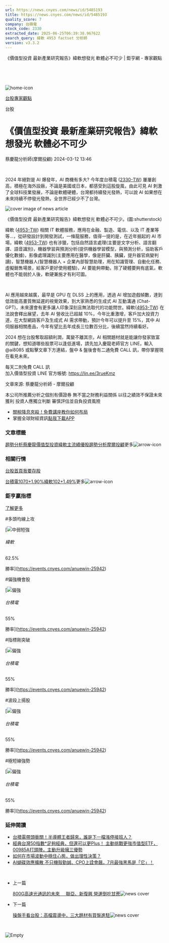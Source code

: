 ```yaml
---
url: https://news.cnyes.com/news/id/5485193
title: https://news.cnyes.com/news/id/5485193
quality_score: 7
company: 台積電
stock_code: 2330
extracted_date: 2025-06-25T06:39:38.967622
search_query: 緯軟 4953 factset 分析師
version: v3.3.2
---
```


《價值型投資 最新產業研究報告》緯軟想發光 軟體必不可少 | 鉅亨網 - 專家觀點

‌

‌

![home-icon](/assets/icons/breadCrumb/symbol-icon-home.svg)

[台股](/news/cat/tw_stock)[專家觀點](/news/cat/stock_report)

台股

# 《價值型投資 最新產業研究報告》緯軟想發光 軟體必不可少

蔡慶龍分析師(摩爾投顧) 2024-03-12 13:46

‌

2024 年絕對是 AI 爆發年，AI 商機有多大? 今年度台積電 ([2330-TW](https://www.cnyes.com/twstock/2330)) 屢屢創高，積極在海外設廠，不論是美國或日本，都感受到這股旋風，由此可見 AI 刺激了全球科技業發展，不論是軟體硬體，台灣都持續發光發熱，可以說 AI 如果想在未來持續不停發光發熱，全世界已經少不了台灣。

![cover image of news article](/_next/image?url=https%3A%2F%2Fcimg.cnyes.cool%2Fprod%2Fnews%2F5485193%2Fl%2F1dd9e53c7d9024660ced02fd06387f72.jpg&w=3840&q=75)

《價值型投資 最新產業研究報告》緯軟想發光 軟體必不可少。(圖:shutterstock)

緯軟 ([4953-TW](https://www.cnyes.com/twstock/4953)) 相關 IT 軟體服務，應用在金融、製造、電信、以及 IT 產業等等…，從研發設計到開發測試，一條龍服務，值得一提的是，在近年掘起的 AI 市場，緯軟 ([4953-TW](https://www.cnyes.com/twstock/4953)) 也有涉獵，包括自然語言處理(主要是文字分析、語言翻譯、語音識別)，機器學習與預測分析(提供機器學習模型，與預測分析，協助客戶優化數據)，影像處理識別(主要應用在醫學，像是肝臟、胰臟，提升器官病變判讀)，智慧機器人(智慧機器人 + 企業內部智慧助理，用在知識管理、自動化任務、虛擬銷售場景，給客戶更好使用體驗)，AI 要能夠帶動，除了硬體要夠有底氣，軟體也不能弱於人後，軟硬兼施才有利可圖。

‌

AI 應用越來越廣，最早是 GPU 在 DLSS 上的應用，透過 AI 增加遊戲幀數，達到低效能高畫質無延遲的視覺效果，到大家熟悉的生成式 AI 互動溝通 (Chat-GPT)，未來還會有更多讓人印象深刻且無法取代的功能問世。緯軟([4953-TW](https://www.cnyes.com/twstock/4953)) 在法說會釋出展望，去年 AI 營收比已超越 10%，今年比重激增，客戶加大投資力道，在大型網路客戶及生成式 AI 需求帶動，預計今年可以提升至 15%，其中 AI 伺服器相關產品，今年有望比去年成長三位數百分比，後續當然持續看好。

2024 想在台股奪取超額利潤，萬變不離其宗，AI 相關題材就是能讓你發家致富的關鍵，想知道哪些股票可以逢低進場，請先加入慶龍老師官方 LINE，輸入 @ai8085 或點擊文章下方連結，盤中 & 盤後會有二通免費 CALL 訊，帶你掌握現在看見未來。

每天二則免費 CALL 訊  
加入價值型投資 LINE 官方帳號: <https://lin.ee/3rueKmz>

文章來源: 蔡慶龍分析師 - 摩爾投顧

本公司所推薦分析之個別有價證券 無不當之財務利益關係 以往之績效不保證未來獲利 投資人應獨立判斷 審慎評估並自負投資風險

* [關稅降息夾殺！免費講座教你如何布局](https://www.rsc.com.tw/Cnyes_RSC/SeminarBooking2025InvestmentOutlook.aspx?utm_source=anue&utm_medium=usstocks_end)
* 掌握全球財經資訊[點我下載APP](http://www.cnyes.com/app/?utm_source=mweb&utm_medium=HamMenuBanner&utm_campaign=fixed&utm_content=entr)

### 文章標籤

[趨勢分析](https://news.cnyes.com/tag/趨勢分析 "趨勢分析")[蔡慶龍](https://news.cnyes.com/tag/蔡慶龍 "蔡慶龍")[價值型投資](https://news.cnyes.com/tag/價值型投資 "價值型投資")[緯軟](https://news.cnyes.com/tag/緯軟 "緯軟")[主流績優股](https://news.cnyes.com/tag/主流績優股 "主流績優股")[趨勢分析](https://news.cnyes.com/tag/趨勢分析 "趨勢分析")[摩爾投顧](https://news.cnyes.com/tag/摩爾投顧 "摩爾投顧")更多![arrow-icon](/assets/icons/arrows/arrow-down.svg)

### 相關行情

[台股首頁](https://www.cnyes.com/twstock)[我要存股](https://supr.link/8OHaU)

[台積電1070+1.90%](https://www.cnyes.com/twstock/2330)[緯軟102+1.49%](https://www.cnyes.com/twstock/4953)更多![arrow-icon](/assets/icons/arrows/arrow-down.svg)

### 鉅亨贏指標

[了解更多](https://events.cnyes.com/anuewin-25942)

#多頭均線上攻

[![中弱短強](/assets/icons/win-indicator/short-to-long.svg)

###### 緯軟

62.5%

勝率](https://events.cnyes.com/anuewin-25942)

#偏強機會股

[![偏強](/assets/icons/win-indicator/long.svg)

###### 台積電

55%

勝率](https://events.cnyes.com/anuewin-25942)

#指標剛突破

[![偏強](/assets/icons/win-indicator/long.svg)

###### 台積電

55%

勝率](https://events.cnyes.com/anuewin-25942)

#波段上揚股

[![偏強](/assets/icons/win-indicator/long.svg)

###### 台積電

55%

勝率](https://events.cnyes.com/anuewin-25942)

#極短線強勢

[![偏強](/assets/icons/win-indicator/long.svg)

###### 台積電

55%

勝率](https://events.cnyes.com/anuewin-25942)

### 延伸閱讀

* [台積電帶頭衝關！半導體王者歸來，誰是下一檔漲停接班人？](/news/id/6037509)
* [經典台灣50指數\*足夠經典，但還可以更Plus！ 主動挑戰更強市值型ETF， 00985A打頭陣，主動升級擁三優勢](/news/id/6037206)
* [如何在市場波動中穩住心態，做出理性決策？](/news/id/6037045)
* [AI蝴碟效應擴散 不只機殼勤誠、CPO上詮會飆，7月最強黑馬是「它」！](/news/id/6036933)

‌

* 上一篇

  [800G高速光通訊的未來     聯亞、新復興 營運倒吃甘蔗](/news/id/5485745)![news cover](https://cimg.cnyes.cool/prod/news/5485745/m/ea1ed205157e153aa6fb9bac2b4e4994.jpg)
* 下一篇

  [操盤手看台股：高檔震盪中，三大題材有買盤進駐](/news/id/5483361)![news cover](https://cimg.cnyes.cool/prod/news/5483361/m/2a91ba36bfcc9153fa37a1b8a19b6258.jpg)

‌

![Empty](/assets/icons/skeleton/empty-image.svg)

‌